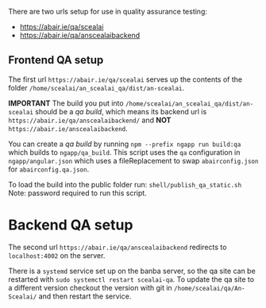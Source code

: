 There are two urls setup for use in quality assurance testing:
* https://abair.ie/qa/scealai
* https://abair.ie/qa/anscealaibackend

## Frontend QA setup
The first url `https://abair.ie/qa/scealai`
serves up the contents of the folder
`/home/scealai/an_scealai_qa/dist/an-scealai`.

**IMPORTANT**
The build you put into `/home/scealai/an_scealai_qa/dist/an-scealai`
should be a *qa build*, which means its backend url
is `https://abair.ie/qa/anscealaibackend/` and **NOT**
`https://abair.ie/anscealaibackend`.

You can create a *qa build* by running `npm --prefix ngapp run build:qa`
which builds to `ngapp/qa_build`. This script
uses the `qa` configuration in `ngapp/angular.json` which
uses a fileReplacement to swap `abairconfig.json` for
`abairconfig.qa.json`.

To load the build into the public folder run:
`shell/publish_qa_static.sh`
Note: password required to run this script.

# Backend QA setup
The second url `https://abair.ie/qa/anscealaibackend` redirects
to `localhost:4002` on the server.

There is a `systemd` service set up on the banba server, so
the qa site can be restarted with `sudo systemctl restart scealai-qa`.
To update the qa site to a different version checkout the version with git in
`/home/scealai/qa/An-Scealai/` and then restart the service.